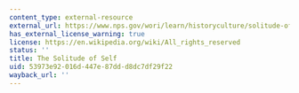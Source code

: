 ```yaml
---
content_type: external-resource
external_url: https://www.nps.gov/wori/learn/historyculture/solitude-of-self.htm
has_external_license_warning: true
license: https://en.wikipedia.org/wiki/All_rights_reserved
status: ''
title: The Solitude of Self
uid: 53973e92-016d-447e-87dd-d8dc7df29f22
wayback_url: ''
---
```

